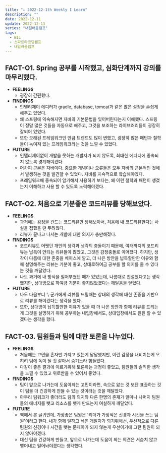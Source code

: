 ```yaml
---
title: "✏️ 2022-12-1th Weekly I Learn"
description: ""
date: 2022-12-11
update: 2022-12-11
series: "내일배움캠프"
tags:
  - WIL
  - 스파르타코딩캠프
  - 내일배움캠프
---
```


## FACT-O1. Spring 공부를 시작했고, 심화단계까지 강의를 마무리했다.

- **FEELINGS**
  - 굉장히 간편했다.
- **FINDINGS**
  - 인텔리제이 에디터가 gradle, database, tomcat과 같은 많은 설정을 손쉽게 해주고 있었다.
  - 왜 스프링에 익숙해지면 자바의 기본문법을 잊어버린다는지 이해했다. 스프링이 정말 많은 것들을 자동으로 해주고, 그것을 보조하는 라이브러리들이 굉장히 잘되어 있었다.
  - 또한 오래된 프레임워크인 만큼 트렌드도 많이 변했고, 굉장히 많은 패턴과 철학들이 녹여져 있는 프레임워크라는 것을 느낄 수 있었다.
- **FUTURE**
  - 인텔리제이없이 개발을 못하는 개발자가 되지 않도록, 최대한 에디터에 종속되지 않도록 경계해야겠다.
  - 어차피 근본은 자바이다. 중요한 개념이나 오류들은 모두 자바의 근본적인 것에서 발생하는 것을 발견할 수 있었다. 자바를 지속적으로 학습해야겠다.
  - 프레임워크에 종속되어 암기해서 사용하기 보다는, 왜 이런 철학과 패턴이 생겼는지 이해하고 사용 할 수 있도록 노력해야겠다.

## FACT-O2. 처음으로 기분좋은 코드리뷰를 당해보았다.

- **FEELINGS**
  - 과거에는 감정을 건드는 코드리뷰만 당해보아서, 처음에 내 코드리뷰한다는 사실을 접했을 땐 두려웠다.
  - 리뷰가 끝나고 나서는 개발에 대한 의지가 충만해졌다.
- **FINDINGS**
  - 코드리뷰도 어쨋던 개인의 생각과 생각의 충돌이기 때문에, 여태까지의 코드리뷰는 납득이 안되는 리뷰들이 많았고, 그것은 감정충돌로 이어졌다. 하지만, 생각이 다름에 대한 존중을 베이스에 깔고, 더 나은 방안을 납득할만한 이유와 함께 설명해주는 리뷰는 기분이 좋고, 상대로하여금 공부를 할 의지를 줄 수 있다는 것을 깨달았다.
  - 나도 과거에 내 방식을 밀어부쳤던 때가 있었는데, 나름대로 친절했다고는 생각했지만, 상대방으로 하여금 기분이 좋지않았겠다는 깨달음을 얻었다.
- **FUTURE**
  - 나도 다음부터 누군가에게 리뷰를 드릴때는 상대의 생각에 대한 존중을 기반으로 리뷰를 해야겠다는 생각을 했다.
  - 또한, 상대방이 납득할만한 이유가 있을 때 더 나은 방안과 함께 리뷰를 드리는게 그것을 설명하기 위해 공부하는 내입장에서도, 상대입장에서도 윈윈 할 수 있겠다는 생각을 했다.

## FACT-03. 팀원들과 팀에 대한 토론을 나누었다.

- **FEELINGS**
  - 처음에는 고민을 혼자만 가지고 있는게 답답했지만, 이런 감정을 내비치는게 오히려 팀에 독이 될 것 같아서 숨기느라 힘들었다.
  - 다같이 좋은 결과에 이르기위해 토론하는 과정이 좋았고, 팀원들의 솔직한 생각을 느낄 수 있었고 위로받을 수 있어서 좋았다.
- **FINDINGS**
  - 팀이 앞으로 나가는데 도움이되는 고민이라면, 속으로 앓는 것 보단 표출하는 것이 팀을 더 건강하게 만들 수 있는 것이라는 것을 깨달았다.
  - 아무리 팀워크가 좋더라도 팀의 의지와 다른 한명의 존재가 얼마나 나머지 팀원들의 에너지를 뺏고 리소스를 뺏게 만드는지 여실하게 깨달았다.
- **FUTURE**
  - 책에서 본 글귀인데, 가장좋은 팀원은 '리더가 가장적은 신경과 시간을 쓰는 팀원'이라고 한다. 내가 함께 일하고 싶은 개발자가 되기위해선, 우선적으로 다른 팀원의 신경이나 시간을 뺏는 문제아가 되지 않는게 우선이기에 그런 팀원이 되지 않아야겠다.
  - 대신 팀을 건강하게 만들고, 앞으로 나가는데 도움이 되는 의견은 서슴치 않고 뱉어내고 털어놔야겠다는 생각했다.
